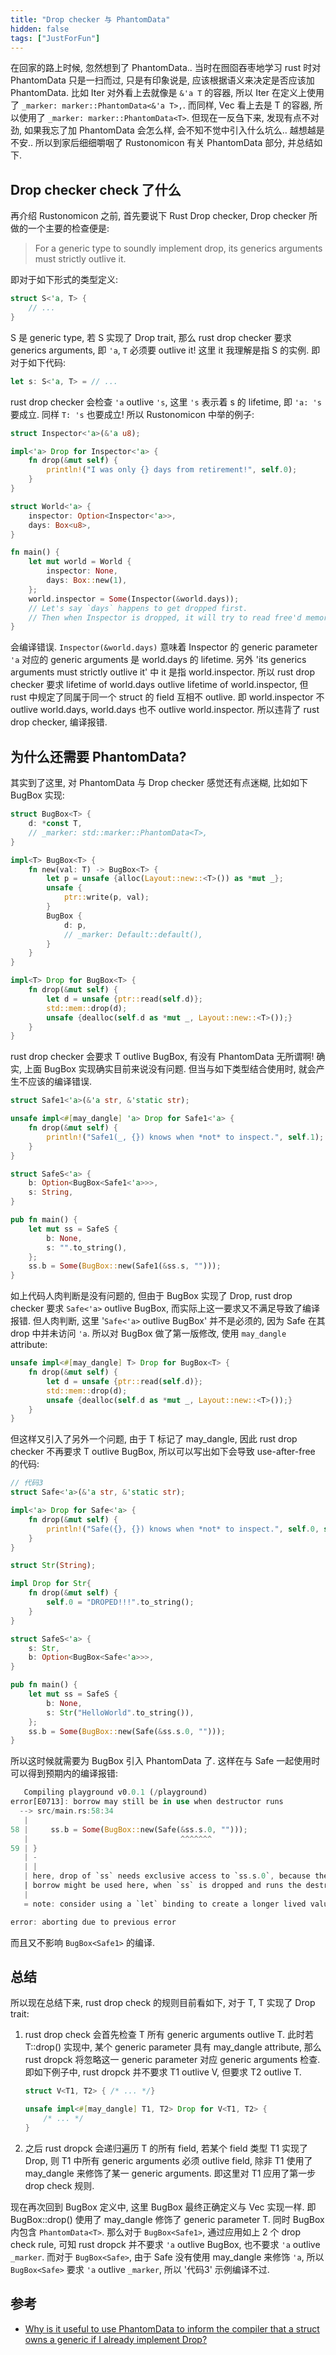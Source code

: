 ```yaml
---
title: "Drop checker 与 PhantomData"
hidden: false
tags: ["JustForFun"]
---
```


在回家的路上时候, 忽然想到了 PhantomData.. 当时在囫囵吞枣地学习 rust 时对 PhantomData 只是一扫而过, 只是有印象说是, 应该根据语义来决定是否应该加 PhantomData. 比如 Iter 对外看上去就像是 `&'a T` 的容器, 所以 Iter 在定义上使用了 `_marker: marker::PhantomData<&'a T>,`. 而同样, Vec 看上去是 T 的容器, 所以使用了 `_marker: marker::PhantomData<T>`. 但现在一反刍下来, 发现有点不对劲, 如果我忘了加 PhantomData 会怎么样, 会不知不觉中引入什么坑么.. 越想越是不安.. 所以到家后细细嚼咽了 Rustonomicon 有关 PhantomData 部分, 并总结如下.

## Drop checker check 了什么

再介绍 Rustonomicon 之前, 首先要说下 Rust Drop checker, Drop checker 所做的一个主要的检查便是:

>   For a generic type to soundly implement drop, its generics arguments must strictly outlive it.

即对于如下形式的类型定义:

```rust
struct S<'a, T> {
    // ...
}
```

S 是 generic type, 若 S 实现了 Drop trait, 那么 rust drop checker 要求 generics arguments, 即 `'a`, `T` 必须要 outlive it! 这里 it 我理解是指 S 的实例. 即对于如下代码:

```rust
let s: S<'a, T> = // ...
```

rust drop checker 会检查 `'a` outlive `'s`, 这里 `'s` 表示着 s 的 lifetime, 即 `'a: 's` 要成立. 同样 `T: 's` 也要成立! 所以 Rustonomicon 中举的例子:

```rust
struct Inspector<'a>(&'a u8);

impl<'a> Drop for Inspector<'a> {
    fn drop(&mut self) {
        println!("I was only {} days from retirement!", self.0);
    }
}

struct World<'a> {
    inspector: Option<Inspector<'a>>,
    days: Box<u8>,
}

fn main() {
    let mut world = World {
        inspector: None,
        days: Box::new(1),
    };
    world.inspector = Some(Inspector(&world.days));
    // Let's say `days` happens to get dropped first.
    // Then when Inspector is dropped, it will try to read free'd memory!
}
```

会编译错误. `Inspector(&world.days)` 意味着 Inspector 的 generic parameter `'a` 对应的 generic arguments 是 world.days 的 lifetime. 另外 'its generics arguments must strictly outlive it' 中 it 是指 world.inspector. 所以 rust drop checker 要求 lifetime of world.days outlive lifetime of world.inspector, 但 rust 中规定了同属于同一个 struct 的 field 互相不 outlive. 即 world.inspector 不 outlive world.days, world.days 也不 outlive world.inspector. 所以违背了 rust drop checker, 编译报错.

## 为什么还需要 PhantomData?

其实到了这里, 对 PhantomData 与 Drop checker 感觉还有点迷糊, 比如如下 BugBox 实现:

```rust
struct BugBox<T> {
    d: *const T,
    // _marker: std::marker::PhantomData<T>,
}

impl<T> BugBox<T> {
    fn new(val: T) -> BugBox<T> {
        let p = unsafe {alloc(Layout::new::<T>()) as *mut _};
        unsafe {
            ptr::write(p, val);
        }
        BugBox {
            d: p,
            // _marker: Default::default(),
        }
    }
}

impl<T> Drop for BugBox<T> {
    fn drop(&mut self) {
        let d = unsafe {ptr::read(self.d)};
        std::mem::drop(d);
        unsafe {dealloc(self.d as *mut _, Layout::new::<T>());}
    }
}
```

rust drop checker 会要求 T outlive BugBox, 有没有 PhantomData 无所谓啊! 确实, 上面 BugBox 实现确实目前来说没有问题. 但当与如下类型结合使用时, 就会产生不应该的编译错误.

```rust
struct Safe1<'a>(&'a str, &'static str);

unsafe impl<#[may_dangle] 'a> Drop for Safe1<'a> {
    fn drop(&mut self) {
        println!("Safe1(_, {}) knows when *not* to inspect.", self.1);
    }
}

struct SafeS<'a> {
    b: Option<BugBox<Safe1<'a>>>,
    s: String,
}

pub fn main() {
    let mut ss = SafeS {
        b: None,
        s: "".to_string(),
    };
    ss.b = Some(BugBox::new(Safe1(&ss.s, "")));
}
```

如上代码人肉判断是没有问题的, 但由于 BugBox 实现了 Drop, rust drop checker 要求 `Safe<'a>` outlive BugBox, 而实际上这一要求又不满足导致了编译报错. 但人肉判断, 这里 '`Safe<'a>` outlive BugBox' 并不是必须的, 因为 Safe 在其 drop 中并未访问 `'a`. 所以对 BugBox 做了第一版修改, 使用 `may_dangle` attribute:

```rust
unsafe impl<#[may_dangle] T> Drop for BugBox<T> {
    fn drop(&mut self) {
        let d = unsafe {ptr::read(self.d)};
        std::mem::drop(d);
        unsafe {dealloc(self.d as *mut _, Layout::new::<T>());}
    }
}
```

但这样又引入了另外一个问题, 由于 T 标记了 may_dangle, 因此 rust drop checker 不再要求 T outlive BugBox, 所以可以写出如下会导致 use-after-free 的代码:

```rust
// 代码3
struct Safe<'a>(&'a str, &'static str);

impl<'a> Drop for Safe<'a> {
    fn drop(&mut self) {
        println!("Safe({}, {}) knows when *not* to inspect.", self.0, self.1);
    }
}

struct Str(String);

impl Drop for Str{
    fn drop(&mut self) {
        self.0 = "DROPED!!!".to_string();
    }
}

struct SafeS<'a> {
    s: Str,
    b: Option<BugBox<Safe<'a>>>,
}

pub fn main() {
    let mut ss = SafeS {
        b: None,
        s: Str("HelloWorld".to_string()),
    };
    ss.b = Some(BugBox::new(Safe(&ss.s.0, "")));
}
```

所以这时候就需要为 BugBox 引入 PhantomData 了. 这样在与 Safe 一起使用时可以得到预期内的编译报错:

```rust
   Compiling playground v0.0.1 (/playground)
error[E0713]: borrow may still be in use when destructor runs
  --> src/main.rs:58:34
   |
58 |     ss.b = Some(BugBox::new(Safe(&ss.s.0, "")));
   |                                  ^^^^^^^
59 | }
   | -
   | |
   | here, drop of `ss` needs exclusive access to `ss.s.0`, because the type `Str` implements the `Drop` trait
   | borrow might be used here, when `ss` is dropped and runs the destructor for type `SafeS<'_>`
   |
   = note: consider using a `let` binding to create a longer lived value

error: aborting due to previous error
```

而且又不影响 `BugBox<Safe1>` 的编译.


## 总结

所以现在总结下来, rust drop check 的规则目前看如下, 对于 T, T 实现了 Drop trait:

1.  rust drop check 会首先检查 T 所有 generic arguments outlive T. 此时若 T::drop() 实现中, 某个 generic parameter 具有 may_dangle attribute, 那么 rust dropck 将忽略这一 generic parameter 对应 generic arguments 检查. 即如下例子中, rust dropck 并不要求 T1 outlive V, 但要求 T2 outlive T.

    ```rust
    struct V<T1, T2> { /* ... */}

    unsafe impl<#[may_dangle] T1, T2> Drop for V<T1, T2> {
        /* ... */
    }
    ```

2.  之后 rust dropck 会递归遍历 T 的所有 field, 若某个 field 类型 T1 实现了 Drop, 则 T1 中所有 generic arguments 必须 outlive field, 除非 T1 使用了 may_dangle 来修饰了某一 generic arguments. 即这里对 T1 应用了第一步 drop check 规则.

现在再次回到 BugBox 定义中, 这里 BugBox 最终正确定义与 Vec 实现一样. 即 BugBox::drop() 使用了 may_dangle 修饰了 generic parameter T. 同时 BugBox 内包含 `PhantomData<T>`. 那么对于 `BugBox<Safe1>`, 通过应用如上 2 个 drop check rule, 可知 rust dropck 并不要求 `'a` outlive BugBox, 也不要求 `'a` outlive `_marker`. 而对于 `BugBox<Safe>`, 由于 Safe 没有使用 may_dangle 来修饰 `'a`, 所以 `BugBox<Safe>` 要求 `'a` outlive `_marker`, 所以 '代码3' 示例编译不过.

## 参考

-   [Why is it useful to use PhantomData to inform the compiler that a struct owns a generic if I already implement Drop?](https://stackoverflow.com/questions/42708462/why-is-it-useful-to-use-phantomdata-to-inform-the-compiler-that-a-struct-owns-a)
